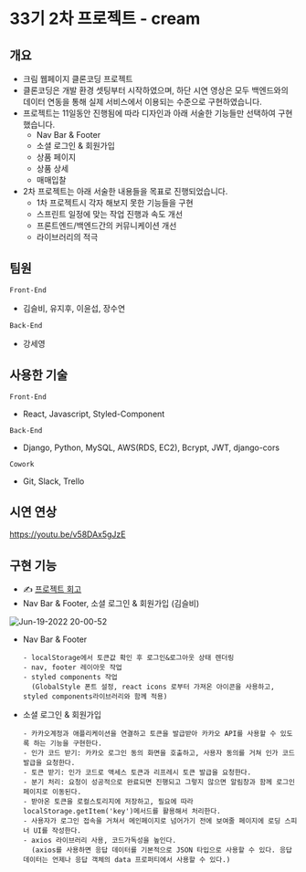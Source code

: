 # 33기 2차 프로젝트 - cream

## 개요

- 크림 웹페이지 클론코딩 프로젝트
- 클론코딩은 개발 환경 셋팅부터 시작하였으며, 하단 시연 영상은 모두 백엔드와의 데이터 연동을 통해 실제 서비스에서 이용되는 수준으로 구현하였습니다.
- 프로젝트는 11일동안 진행됨에 따라 디자인과 아래 서술한 기능들만 선택하여 구현했습니다.
  - Nav Bar & Footer
  - 소셜 로그인 & 회원가입
  - 상품 페이지
  - 상품 상세
  - 매매입찰
- 2차 프로젝트는 아래 서술한 내용들을 목표로 진행되었습니다.
  - 1차 프로젝트시 각자 해보지 못한 기능들을 구현
  - 스프린트 일정에 맞는 작업 진행과 속도 개선
  - 프론트엔드/백엔드간의 커뮤니케이션 개선
  - 라이브러리의 적극

## 팀원

`Front-End`

- 김슬비, 유지후, 이윤섭, 장수연

`Back-End`

- 강세영

## 사용한 기술

`Front-End`

- React, Javascript, Styled-Component

`Back-End`

- Django, Python, MySQL, AWS(RDS, EC2), Bcrypt, JWT, django-cors

`Cowork`

- Git, Slack, Trello

## 시연 연상

https://youtu.be/v58DAx5gJzE

## 구현 기능

- ✍️ [프로젝트 회고](https://velog.io/@seul06/2%EC%B0%A8-%ED%94%84%EB%A1%9C%EC%A0%9D%ED%8A%B8]https://velog.io/@seul06/cream-%ED%94%84%EB%A1%9C%EC%A0%9D%ED%8A%B8)
- Nav Bar & Footer, 소셜 로그인 & 회원가입 (김슬비)

![Jun-19-2022 20-00-52](https://user-images.githubusercontent.com/93895746/174477730-60f5777c-3bd5-4b19-ab14-9889ebb7148e.gif)

  - Nav Bar & Footer

    ```
    - localStorage에서 토큰값 확인 후 로그인&로그아웃 상태 렌더링 
    - nav, footer 레이아웃 작업
    - styled components 작업 
      (GlobalStyle 폰트 설정, react icons 로부터 가져온 아이콘을 사용하고, styled components라이브러리와 함께 적용)
    ```
    
  
  - 소셜 로그인 & 회원가입

    ```
    - 카카오계정과 애플리케이션을 연결하고 토큰을 발급받아 카카오 API를 사용할 수 있도록 하는 기능을 구현한다.
    - 인가 코드 받기: 카카오 로그인 동의 화면을 호출하고, 사용자 동의를 거쳐 인가 코드 발급을 요청한다.
    - 토큰 받기: 인가 코드로 액세스 토큰과 리프레시 토큰 발급을 요청한다.
    - 분기 처리: 요청이 성공적으로 완료되면 진행되고 그렇지 않으면 알림창과 함께 로그인 페이지로 이동된다.
    - 받아온 토큰을 로컬스토리지에 저장하고, 필요에 따라 localStorage.getItem('key')메서드를 활용해서 처리한다.
    - 사용자가 로그인 접속을 거쳐서 메인페이지로 넘어가기 전에 보여줄 페이지에 로딩 스피너 UI를 작성한다.
    - axios 라이브러리 사용, 코드가독성을 높인다.
      (axios를 사용하면 응답 데이터를 기본적으로 JSON 타입으로 사용할 수 있다. 응답 데이터는 언제나 응답 객체의 data 프로퍼티에서 사용할 수 있다.)
    ```

<br/>
<br/>
<br/>



